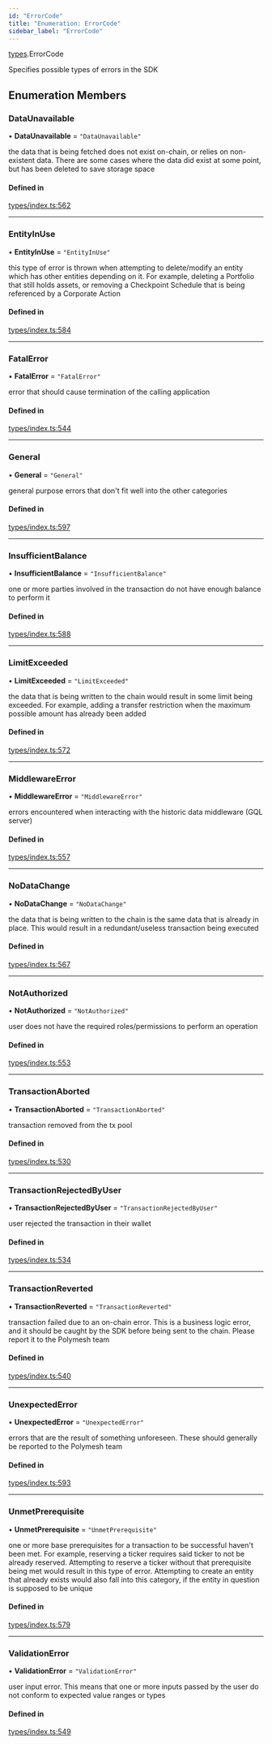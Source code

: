 ```yaml
---
id: "ErrorCode"
title: "Enumeration: ErrorCode"
sidebar_label: "ErrorCode"
---
```


[types](../../../modules/Types/Types.md).ErrorCode

Specifies possible types of errors in the SDK

## Enumeration Members

### DataUnavailable

• **DataUnavailable** = ``"DataUnavailable"``

the data that is being fetched does not exist on-chain, or relies on non-existent data. There are
  some cases where the data did exist at some point, but has been deleted to save storage space

#### Defined in

[types/index.ts:562](https://github.com/PolymeshAssociation/polymesh-sdk/blob/daafaa68f/src/types/index.ts#L562)

___

### EntityInUse

• **EntityInUse** = ``"EntityInUse"``

this type of error is thrown when attempting to delete/modify an entity which has other entities depending on it. For example, deleting
  a Portfolio that still holds assets, or removing a Checkpoint Schedule that is being referenced by a Corporate Action

#### Defined in

[types/index.ts:584](https://github.com/PolymeshAssociation/polymesh-sdk/blob/daafaa68f/src/types/index.ts#L584)

___

### FatalError

• **FatalError** = ``"FatalError"``

error that should cause termination of the calling application

#### Defined in

[types/index.ts:544](https://github.com/PolymeshAssociation/polymesh-sdk/blob/daafaa68f/src/types/index.ts#L544)

___

### General

• **General** = ``"General"``

general purpose errors that don't fit well into the other categories

#### Defined in

[types/index.ts:597](https://github.com/PolymeshAssociation/polymesh-sdk/blob/daafaa68f/src/types/index.ts#L597)

___

### InsufficientBalance

• **InsufficientBalance** = ``"InsufficientBalance"``

one or more parties involved in the transaction do not have enough balance to perform it

#### Defined in

[types/index.ts:588](https://github.com/PolymeshAssociation/polymesh-sdk/blob/daafaa68f/src/types/index.ts#L588)

___

### LimitExceeded

• **LimitExceeded** = ``"LimitExceeded"``

the data that is being written to the chain would result in some limit being exceeded. For example, adding a transfer
  restriction when the maximum possible amount has already been added

#### Defined in

[types/index.ts:572](https://github.com/PolymeshAssociation/polymesh-sdk/blob/daafaa68f/src/types/index.ts#L572)

___

### MiddlewareError

• **MiddlewareError** = ``"MiddlewareError"``

errors encountered when interacting with the historic data middleware (GQL server)

#### Defined in

[types/index.ts:557](https://github.com/PolymeshAssociation/polymesh-sdk/blob/daafaa68f/src/types/index.ts#L557)

___

### NoDataChange

• **NoDataChange** = ``"NoDataChange"``

the data that is being written to the chain is the same data that is already in place. This would result
  in a redundant/useless transaction being executed

#### Defined in

[types/index.ts:567](https://github.com/PolymeshAssociation/polymesh-sdk/blob/daafaa68f/src/types/index.ts#L567)

___

### NotAuthorized

• **NotAuthorized** = ``"NotAuthorized"``

user does not have the required roles/permissions to perform an operation

#### Defined in

[types/index.ts:553](https://github.com/PolymeshAssociation/polymesh-sdk/blob/daafaa68f/src/types/index.ts#L553)

___

### TransactionAborted

• **TransactionAborted** = ``"TransactionAborted"``

transaction removed from the tx pool

#### Defined in

[types/index.ts:530](https://github.com/PolymeshAssociation/polymesh-sdk/blob/daafaa68f/src/types/index.ts#L530)

___

### TransactionRejectedByUser

• **TransactionRejectedByUser** = ``"TransactionRejectedByUser"``

user rejected the transaction in their wallet

#### Defined in

[types/index.ts:534](https://github.com/PolymeshAssociation/polymesh-sdk/blob/daafaa68f/src/types/index.ts#L534)

___

### TransactionReverted

• **TransactionReverted** = ``"TransactionReverted"``

transaction failed due to an on-chain error. This is a business logic error,
  and it should be caught by the SDK before being sent to the chain.
  Please report it to the Polymesh team

#### Defined in

[types/index.ts:540](https://github.com/PolymeshAssociation/polymesh-sdk/blob/daafaa68f/src/types/index.ts#L540)

___

### UnexpectedError

• **UnexpectedError** = ``"UnexpectedError"``

errors that are the result of something unforeseen.
  These should generally be reported to the Polymesh team

#### Defined in

[types/index.ts:593](https://github.com/PolymeshAssociation/polymesh-sdk/blob/daafaa68f/src/types/index.ts#L593)

___

### UnmetPrerequisite

• **UnmetPrerequisite** = ``"UnmetPrerequisite"``

one or more base prerequisites for a transaction to be successful haven't been met. For example, reserving a ticker requires
  said ticker to not be already reserved. Attempting to reserve a ticker without that prerequisite being met would result in this
  type of error. Attempting to create an entity that already exists would also fall into this category,
  if the entity in question is supposed to be unique

#### Defined in

[types/index.ts:579](https://github.com/PolymeshAssociation/polymesh-sdk/blob/daafaa68f/src/types/index.ts#L579)

___

### ValidationError

• **ValidationError** = ``"ValidationError"``

user input error. This means that one or more inputs passed by the user
  do not conform to expected value ranges or types

#### Defined in

[types/index.ts:549](https://github.com/PolymeshAssociation/polymesh-sdk/blob/daafaa68f/src/types/index.ts#L549)
